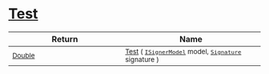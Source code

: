 # [Test](./IClassifier-100663479.md)



| Return | Name | 
| --- | --- | 
| <sub>[Double](https://docs.microsoft.com/en-us/dotnet/api/System.Double)</sub><img width=200/>| <sub>[Test](./IClassifier-100663479.md) ( [`ISignerModel`](./../ISignerModel.md) model, [`Signature`](./../../Signature.md) signature )</sub>| <br>


